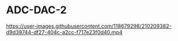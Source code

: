 # ADC-DAC-2


https://user-images.githubusercontent.com/118679298/210209382-d9d39744-df27-404c-a2cc-f717e23f0d40.mp4

